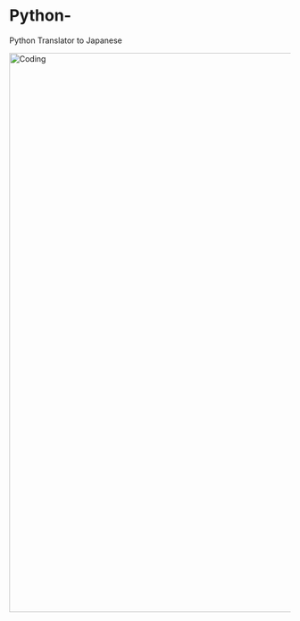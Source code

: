 # Python-
Python Translator to Japanese 

<img align="right" alt="Coding" width="1000" src="https://media0.giphy.com/media/2Na66S12YfSog/giphy.webp?cid=ecf05e47nl05h78jo93fg0q67aowe363rcjkj4g0aql3t7tv&rid=giphy.webp&ct=g">
